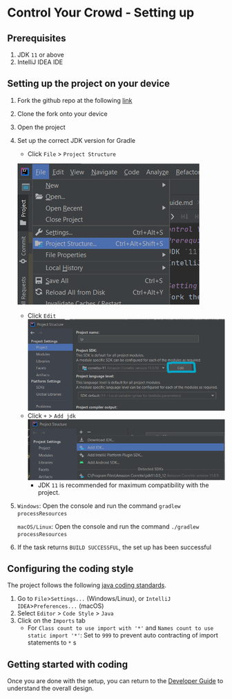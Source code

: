 # Control Your Crowd - Setting up
## Prerequisites
1. JDK `11` or above
2. IntelliJ IDEA IDE

## Setting up the project on your device
1. Fork the github repo at the following [link](https://github.com/AY2021S2-CS2113T-T09-1/tp)
2. Clone the fork onto your device
3. Open the project
4. Set up the correct JDK version for Gradle
   * Click `File` > `Project Structure`
   
   ![img.png](images/SettingUpDropdownMenu.png) 
     
   * Click `Edit` 
  ![img.png](images/ProjectStructureEdit.png) 
   * Click `+` > `Add jdk`
      ![img.png](images/img.png)
      * JDK `11` is recommended for maximum compatibility with the project.
5. `Windows`: Open the console and run the command `gradlew processResources`
   
   `macOS/Linux`: Open the console and run the command `./gradlew processResources`
6. If the task returns `BUILD SUCCESSFUL`, the set up has been successful

## Configuring the coding style
The project follows the following [java coding standards](https://github.com/oss-generic/process/blob/master/docs/CodingStandards.adoc).
1. Go to `File`>`Settings...` (Windows/Linux), or `IntelliJ IDEA`>`Preferences...` (macOS)
2. Select `Editor` > `Code Style` > `Java`
3. Click on the `Imports` tab
    * For `Class count to use import with '*'` and `Names count to use static import '*'`:
    Set to `999` to prevent auto contracting of import statements to `*`
s
## Getting started with coding
Once you are done with the setup, you can return to the [Developer Guide](DeveloperGuide.md) 
to understand the overall design.